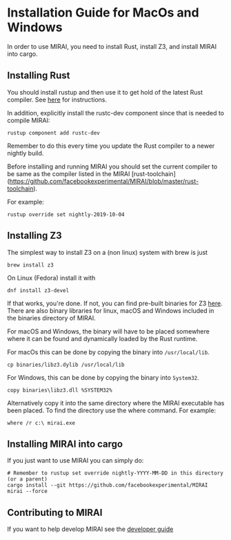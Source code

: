 # Installation Guide for MacOs and Windows

In order to use MIRAI, you need to install Rust, install Z3, and install MIRAI into cargo.

## Installing Rust

You should install rustup and then use it to get hold of the latest Rust compiler.
See [here](https://doc.rust-lang.org/book/ch01-01-installation.html) for instructions.

In addition, explicitly install the rustc-dev component since that is needed to compile MIRAI:
```
rustup component add rustc-dev
```

Remember to do this every time you update the Rust compiler to a newer nightly build.

Before installing and running MIRAI you should set the current compiler to be same as the compiler
listed in the MIRAI [rust-toolchain] (https://github.com/facebookexperimental/MIRAI/blob/master/rust-toolchain).

For example:
```
rustup override set nightly-2019-10-04
```

## Installing Z3

The simplest way to install Z3 on a (non linux) system with brew is just
```
brew install z3
```

On Linux (Fedora) install it with
```
dnf install z3-devel
```

If that works, you're done. If not, you can find pre-built binaries for Z3 
[here](https://github.com/Z3Prover/z3/releases). There are also binary libraries
for linux, macOS and Windows included in the binaries directory of MIRAI.

For macOS and Windows, the binary will have to be placed somewhere where it can be 
found and dynamically loaded by the Rust runtime. 

For macOs this can be done by copying the binary into `/usr/local/lib`.

```
cp binaries/libz3.dylib /usr/local/lib
```

For Windows, this can be done by copying the binary into `System32`.

```
copy binaries\libz3.dll %SYSTEM32%
```

Alternatively copy it into the same directory where the MIRAI executable has been placed. To find the directory use the
where command. For example:

```
where /r c:\ mirai.exe 
```

## Installing MIRAI into cargo

If you just want to use MIRAI you can simply do:
```
# Remember to rustup set override nightly-YYYY-MM-DD in this directory (or a parent)
cargo install --git https://github.com/facebookexperimental/MIRAI mirai --force
```

## Contributing to MIRAI

If you want to help develop MIRAI see the [developer guide](https://github.com/facebookexperimental/MIRAI/blob/master/documentation/DeveloperGuide.md)
